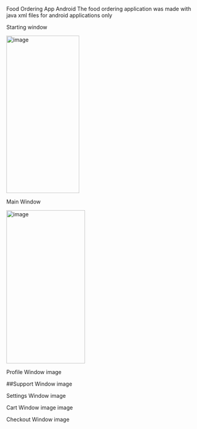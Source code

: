 Food Ordering App Android
The food ordering application was made with java xml files for android applications only

Starting window

<img width="191" height="412" alt="image" src="https://github.com/user-attachments/assets/fd5c15d9-e317-44bb-baf2-2faf6016a765" />


Main Window

<img width="206" height="401" alt="image" src="https://github.com/user-attachments/assets/f42ba70d-e1ea-43b2-9fe1-55e2c2f28e5d" />


Profile Window
image

##Support Window image

Settings Window
image

Cart Window
image image

Checkout Window
image
